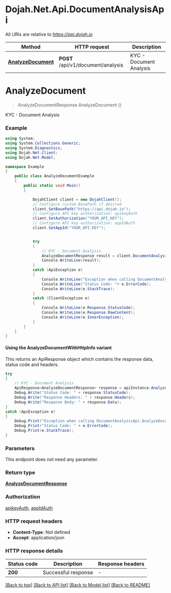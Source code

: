 # Dojah.Net.Api.DocumentAnalysisApi

All URIs are relative to *https://api.dojah.io*

| Method | HTTP request | Description |
|--------|--------------|-------------|
| [**AnalyzeDocument**](DocumentAnalysisApi.md#analyzedocument) | **POST** /api/v1/document/analysis | KYC - Document Analysis |

<a name="analyzedocument"></a>
# **AnalyzeDocument**
> AnalyzeDocumentResponse AnalyzeDocument ()

KYC - Document Analysis

### Example
```csharp
using System;
using System.Collections.Generic;
using System.Diagnostics;
using Dojah.Net.Client;
using Dojah.Net.Model;

namespace Example
{
    public class AnalyzeDocumentExample
    {
        public static void Main()
        {

            DojahClient client = new DojahClient();
            // Configure custom BasePath if desired
            client.SetBasePath("https://api.dojah.io");
            // Configure API key authorization: apikeyAuth
            client.SetAuthorization("YOUR_API_KEY");
            // Configure API key authorization: appIdAuth
            client.SetAppId("YOUR_API_KEY");


            try
            {
                // KYC - Document Analysis
                AnalyzeDocumentResponse result = client.DocumentAnalysis.AnalyzeDocument();
                Console.WriteLine(result);
            }
            catch (ApiException e)
            {
                Console.WriteLine("Exception when calling DocumentAnalysisApi.AnalyzeDocument: " + e.Message);
                Console.WriteLine("Status Code: "+ e.ErrorCode);
                Console.WriteLine(e.StackTrace);
            }
            catch (ClientException e)
            {
                Console.WriteLine(e.Response.StatusCode);
                Console.WriteLine(e.Response.RawContent);
                Console.WriteLine(e.InnerException);
            }
        }
    }
}
```

#### Using the AnalyzeDocumentWithHttpInfo variant
This returns an ApiResponse object which contains the response data, status code and headers.

```csharp
try
{
    // KYC - Document Analysis
    ApiResponse<AnalyzeDocumentResponse> response = apiInstance.AnalyzeDocumentWithHttpInfo();
    Debug.Write("Status Code: " + response.StatusCode);
    Debug.Write("Response Headers: " + response.Headers);
    Debug.Write("Response Body: " + response.Data);
}
catch (ApiException e)
{
    Debug.Print("Exception when calling DocumentAnalysisApi.AnalyzeDocumentWithHttpInfo: " + e.Message);
    Debug.Print("Status Code: " + e.ErrorCode);
    Debug.Print(e.StackTrace);
}
```

### Parameters
This endpoint does not need any parameter.
### Return type

[**AnalyzeDocumentResponse**](AnalyzeDocumentResponse.md)

### Authorization

[apikeyAuth](../README.md#apikeyAuth), [appIdAuth](../README.md#appIdAuth)

### HTTP request headers

 - **Content-Type**: Not defined
 - **Accept**: application/json


### HTTP response details
| Status code | Description | Response headers |
|-------------|-------------|------------------|
| **200** | Successful response |  -  |

[[Back to top]](#) [[Back to API list]](../README.md#documentation-for-api-endpoints) [[Back to Model list]](../README.md#documentation-for-models) [[Back to README]](../README.md)

